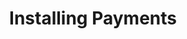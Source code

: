 ---
group: magento-payments
subgroup: mag-pay-install
title: Installing Payments
menu_title: Installing Payments
menu_order: 2
menu_node: parent
---